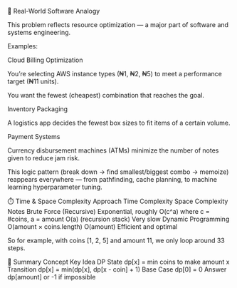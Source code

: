 🧰 Real-World Software Analogy

This problem reflects resource optimization — a major part of software and systems engineering.

Examples:

Cloud Billing Optimization

You’re selecting AWS instance types (₦1, ₦2, ₦5) to meet a performance target (₦11 units).

You want the fewest (cheapest) combination that reaches the goal.

Inventory Packaging

A logistics app decides the fewest box sizes to fit items of a certain volume.

Payment Systems

Currency disbursement machines (ATMs) minimize the number of notes given to reduce jam risk.

This logic pattern (break down → find smallest/biggest combo → memoize) reappears everywhere — from pathfinding, cache planning, to machine learning hyperparameter tuning.

⏱️ Time & Space Complexity
Approach	Time Complexity	Space Complexity	Notes
Brute Force (Recursive)	Exponential, roughly O(c^a) where c = #coins, a = amount	O(a) (recursion stack)	Very slow
Dynamic Programming	O(amount × coins.length)	O(amount)	Efficient and optimal

So for example, with coins [1, 2, 5] and amount 11, we only loop around 33 steps.

🧩 Summary
Concept	Key Idea
DP State	dp[x] = min coins to make amount x
Transition	dp[x] = min(dp[x], dp[x - coin] + 1)
Base Case	dp[0] = 0
Answer	dp[amount] or -1 if impossible